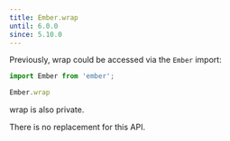 ```yaml
---
title: Ember.wrap
until: 6.0.0
since: 5.10.0
---
```



Previously, wrap could be accessed via the `Ember` import:
```js
import Ember from 'ember';

Ember.wrap

```
wrap is also private.

There is no replacement for this API.
